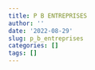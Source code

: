 ```yaml
---
title: P B ENTREPRISES
author: ''
date: '2022-08-29'
slug: p_b_entreprises
categories: []
tags: []
---
```

